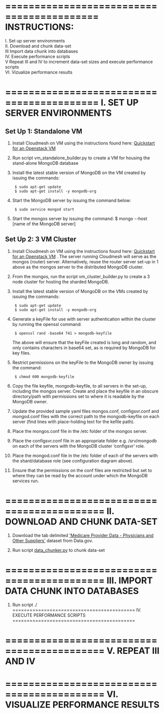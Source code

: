 ==========================================
INSTRUCTIONS:
==========================================
I. 	Set up server environments<br>
II.	Download and chunk data-set<br> 
III 	Import data chunk into databases<br>
IV.	Execute performance scripts<br>
V	Repeat III and IV to increment data-set sizes and execute performance scripts<br>
VI.	Vizualize performance results<br>

==========================================
I. SET UP SERVER ENVIRONMENTS	
==========================================

Set Up 1: Standalone VM
------------------------
1. Install Cloudmesh on VM using the instructions found here: [Quickstart for an Openstack VM](http://cloudmesh.github.io/introduction_to_cloud_computing/cloudmesh/setup/setup_openstack.html)
 
2. Run script vm_standalone_builder.py to create a VM for housing the stand-alone MongoDB database

3. Install the latest stable version of MongoDB on the VM created by issuing the commands:
	
		$ sudo apt-get update
		$ sudo apt-get install -y mongodb-org

4. Start the MongoDB server by issuing the command below:

		$ sudo service mongod start

5. Start the mongos server by issuing the command:
		$ mongo --host [name of the MongoDB server]


Set Up 2: 3 VM Cluster
------------------------
1. Install Cloudmesh on VM using the instructions found here:  [Quickstart for an Openstack VM](http://cloudmesh.github.io/introduction_to_cloud_computing/cloudmesh/setup/setup_openstack.html) . The server running Cloudmesh will serve as the mongos (router) server. Alternatively, reuse the router server set-up in 1 above as the mongos server to the distributed MongoDB cluster.

2. From the mongos, run the script vm_cluster_builder.py to create a 3 node cluster for hosting the sharded MongoDB. 

3. Install the latest stable version of MongoDB on the VMs created by issuing the commands:
	
		$ sudo apt-get update
		$ sudo apt-get install -y mongodb-org

4. Generate a keyFile for use with server authentication within the cluster by running the openssl command: 

		$ openssl rand -base64 741 > mongodb-keyfile

   The above will ensure that the keyFile created is long and random, and only contains characters in base64 set, as is required by MongoDB for key files. 

5. Restrict permissions on the keyFile to the MongoDB owner by issuing the command:

		$ chmod 600 mongodb-keyfile 

6. Copy the file keyfile, mongodb-keyfile, to all servers in the set-up, including the mongos server. Create and place the keyfile in an obscure directory/path with permissions set to where it is readable by the MongoDB owner.

7. Update the provided sample yaml files mongos.conf, configsvr.conf and mongod.conf files with the correct path to the mongodb-keyfile on each server (find lines with place-holding text for the kefile path).

8. Place the mongos.conf file in the /etc folder of the mongos server. 

9. Place the configsvr.conf file in an appropriate folder e.g. /srv/mongodb  on each of the servers with the MongoDB cluster ‘configsvr’ role.
 
10. Place the mongod.conf file in the /etc folder of each of the servers with the shard/database role (see configuration diagram above). 

11. Ensure that the permissions on the conf files are restricted but set to where they can be read by the account under which the MongoDB services run. 

===========================================
II. DOWNLOAD AND CHUNK DATA-SET
===========================================
1. Download the tab delimited ['Medicare Provider Data - Physicians and Other Suppliers'](http://www.cms.gov/apps/ama/license-2011.asp?file=http://download.cms.gov/Research-Statistics-Data-and-Systems/Statistics-Trends-and-Reports/Medicare-Provider-Charge-Data/Downloads/Medicare-Physician-and-Other-Supplier-PUF-CY2012.zip) dataset from Data.gov. 

2. Run script [data_chunker.py](./code/data_chunker.py) to chunk data-set

===========================================
III. IMPORT DATA CHUNK INTO DATABASES
===========================================
1. Run script ./
===========================================
IV. EXECUTE PERFORMANCE SCRIPTS
===========================================

===========================================
V. REPEAT III AND IV
===========================================

===========================================
VI. VISUALIZE PERFORMANCE RESULTS
===========================================
